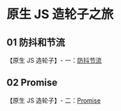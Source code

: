 # 原生 JS 造轮子之旅

## 01 防抖和节流

【原生 JS 造轮子】- 一：[防抖节流](https://juejin.im/post/5e12e902f265da5d654b3cf9)

## 02 Promise

【原生 JS 造轮子】- 二：[Promise](https://juejin.im/post/5e670b33f265da570c754149)
